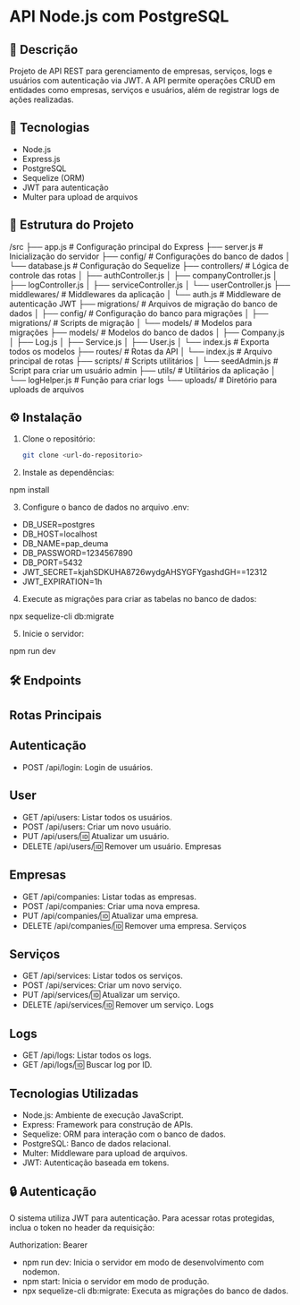 # API Node.js com PostgreSQL

## 📌 Descrição
Projeto de API REST para gerenciamento de empresas, serviços, logs e usuários com autenticação via JWT. A API permite operações CRUD em entidades como empresas, serviços e usuários, além de registrar logs de ações realizadas.

## 🚀 Tecnologias
- Node.js
- Express.js
- PostgreSQL
- Sequelize (ORM)
- JWT para autenticação
- Multer para upload de arquivos

## 📂 Estrutura do Projeto
/src 
  ├── app.js # Configuração principal do Express 
  ├── server.js # Inicialização do servidor 
  ├── config/ # Configurações do banco de dados 
   │ 
   └── database.js # Configuração do Sequelize 
  ├── controllers/ # Lógica de controle das rotas 
   │
   ├── authController.js 
   │ 
   ├── companyController.js 
   │ 
   ├── logController.js 
   │ 
   ├── serviceController.js 
   │ 
   └── userController.js 
  ├── middlewares/ # Middlewares da aplicação 
   │ 
   └── auth.js # Middleware de autenticação JWT 
  ├── migrations/ # Arquivos de migração do banco de dados 
   │ 
   ├── config/ # Configuração do banco para migrações 
   │ 
   ├── migrations/ # Scripts de migração 
   │ 
   └── models/ # Modelos para migrações 
  ├── models/ # Modelos do banco de dados 
   │ 
   ├── Company.js 
   │ 
   ├── Log.js 
   │ 
   ├── Service.js 
   │ 
   ├── User.js 
   │ 
   └── index.js # Exporta todos os modelos 
  ├── routes/ # Rotas da API 
   │ 
   └── index.js # Arquivo principal de rotas 
  ├── scripts/ # Scripts utilitários 
   │ 
   └── seedAdmin.js # Script para criar um usuário admin 
  ├── utils/ # Utilitários da aplicação 
   │ 
   └── logHelper.js # Função para criar logs 
  └── uploads/ # Diretório para uploads de arquivos

## ⚙️ Instalação
1. Clone o repositório:
   ```bash
   git clone <url-do-repositorio>

2. Instale as dependências:

npm install

3. Configure o banco de dados no arquivo .env:

- DB_USER=postgres
- DB_HOST=localhost
- DB_NAME=pap_deuma
- DB_PASSWORD=1234567890
- DB_PORT=5432
- JWT_SECRET=kjahSDKUHA8726wydgAHSYGFYgashdGH==12312
- JWT_EXPIRATION=1h

4. Execute as migrações para criar as tabelas no banco de dados:

npx sequelize-cli db:migrate

5. Inicie o servidor:

npm run dev

## 🛠️ Endpoints

## Rotas Principais

## Autenticação

- POST /api/login: Login de usuários.

## User
- GET /api/users: Listar todos os usuários.
- POST /api/users: Criar um novo usuário.
- PUT /api/users/:id: Atualizar um usuário.
- DELETE /api/users/:id: Remover um usuário.
Empresas

## Empresas
- GET /api/companies: Listar todas as empresas.
- POST /api/companies: Criar uma nova empresa.
- PUT /api/companies/:id: Atualizar uma empresa.
- DELETE /api/companies/:id: Remover uma empresa.
Serviços

## Serviços
- GET /api/services: Listar todos os serviços.
- POST /api/services: Criar um novo serviço.
- PUT /api/services/:id: Atualizar um serviço.
- DELETE /api/services/:id: Remover um serviço.
Logs

## Logs
- GET /api/logs: Listar todos os logs.
- GET /api/logs/:id: Buscar log por ID.

## Tecnologias Utilizadas
- Node.js: Ambiente de execução JavaScript.
- Express: Framework para construção de APIs.
- Sequelize: ORM para interação com o banco de dados.
- PostgreSQL: Banco de dados relacional.
- Multer: Middleware para upload de arquivos.
- JWT: Autenticação baseada em tokens.

## 🔒 Autenticação
O sistema utiliza JWT para autenticação. Para acessar rotas protegidas, inclua o token no header da requisição:

Authorization: Bearer <seu-token-jwt/>


- npm run dev: Inicia o servidor em modo de desenvolvimento com nodemon.
- npm start: Inicia o servidor em modo de produção.
- npx sequelize-cli db:migrate: Executa as migrações do banco de dados.



